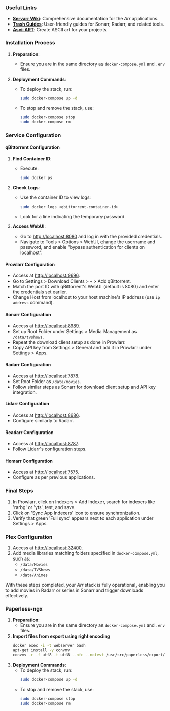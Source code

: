 ### Useful Links
- **[Servarr Wiki](https://wiki.servarr.com/)**: Comprehensive documentation for the *Arr* applications.
- **[Trash Guides](https://trash-guides.info/)**: User-friendly guides for Sonarr, Radarr, and related tools.
- **[Ascii ART](https://patorjk.com/software/taag/#p=display&f=ANSI%20Shadow)**: Create ASCII art for your projects.

### Installation Process
1. **Preparation**:
   - Ensure you are in the same directory as `docker-compose.yml` and `.env` files.

2. **Deployment Commands**:
   - To deploy the stack, run:
     ```bash
     sudo docker-compose up -d 
     ```
   - To stop and remove the stack, use:
     ```bash
     sudo docker-compose stop
     sudo docker-compose rm 
     ```

### Service Configuration

#### qBittorrent Configuration
1. **Find Container ID**:
   - Execute:
     ```bash
     sudo docker ps
     ```
2. **Check Logs**:
   - Use the container ID to view logs:
     ```bash
     sudo docker logs <qbittorrent-container-id>
     ```
   - Look for a line indicating the temporary password.

3. **Access WebUI**:
   - Go to [http://localhost:8080](http://localhost:8080) and log in with the provided credentials.
   - Navigate to Tools > Options > WebUI, change the username and password, and enable "bypass authentication for clients on localhost".

#### Prowlarr Configuration
- Access at [http://localhost:9696](http://localhost:9696).
- Go to Settings > Download Clients > `+` > Add qBittorrent.
- Match the port ID with qBittorrent's WebUI (default is 8080) and enter the credentials set earlier.
- Change Host from localhost to your host machine's IP address (use `ip address` command).

#### Sonarr Configuration
- Access at [http://localhost:8989](http://localhost:8989).
- Set up Root Folder under Settings > Media Management as `/data/tvshows`.
- Repeat the download client setup as done in Prowlarr.
- Copy API key from Settings > General and add it in Prowlarr under Settings > Apps.

#### Radarr Configuration
- Access at [http://localhost:7878](http://localhost:7878).
- Set Root Folder as `/data/movies`.
- Follow similar steps as Sonarr for download client setup and API key integration.

#### Lidarr Configuration
- Access at [http://localhost:8686](http://localhost:8686).
- Configure similarly to Radarr.

#### Readarr Configuration
- Access at [http://localhost:8787](http://localhost:8787).
- Follow Lidarr's configuration steps.

#### Homarr Configuration
- Access at [http://localhost:7575](http://localhost:7575).
- Configure as per previous applications.

### Final Steps
1. In Prowlarr, click on Indexers > Add Indexer, search for indexers like 'rarbg' or 'yts', test, and save.
2. Click on 'Sync App Indexers' icon to ensure synchronization.
3. Verify that green 'Full sync' appears next to each application under Settings > Apps.

### Plex Configuration
1. Access at [http://localhost:32400](http://localhost:32400/).
2. Add media libraries matching folders specified in `docker-compose.yml`, such as:
   - `/data/Movies`
   - `/data/TVShows`
   - `/data/Animes`

With these steps completed, your *Arr* stack is fully operational, enabling you to add movies in Radarr or series in Sonarr and trigger downloads effectively.

### Paperless-ngx
1. **Preparation**:
   - Ensure you are in the same directory as `docker-compose.yml` and `.env` files.
2. **Import files from export using right encoding**
   ```bash
   docker exec -i -t webserver bash
   apt-get install -y convmv
   convmv -r -f utf8 -t utf8 --nfc --notest /usr/src/paperless/export/
   ```
4. **Deployment Commands**:
   - To deploy the stack, run:
     ```bash
     sudo docker-compose up -d 
     ```
   - To stop and remove the stack, use:
     ```bash
     sudo docker-compose stop
     sudo docker-compose rm 
     ```
